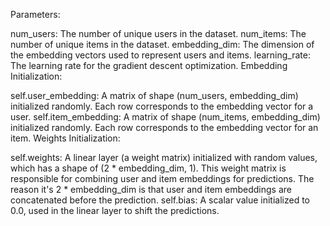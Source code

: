 Parameters:

num_users: The number of unique users in the dataset.
num_items: The number of unique items in the dataset.
embedding_dim: The dimension of the embedding vectors used to represent users and items.
learning_rate: The learning rate for the gradient descent optimization.
Embedding Initialization:

self.user_embedding: A matrix of shape (num_users, embedding_dim) initialized randomly. Each row corresponds to the embedding vector for a user.
self.item_embedding: A matrix of shape (num_items, embedding_dim) initialized randomly. Each row corresponds to the embedding vector for an item.
Weights Initialization:

self.weights: A linear layer (a weight matrix) initialized with random values, which has a shape of (2 * embedding_dim, 1). This weight matrix is responsible for combining user and item embeddings for predictions. The reason it's 2 * embedding_dim is that user and item embeddings are concatenated before the prediction.
self.bias: A scalar value initialized to 0.0, used in the linear layer to shift the predictions.
